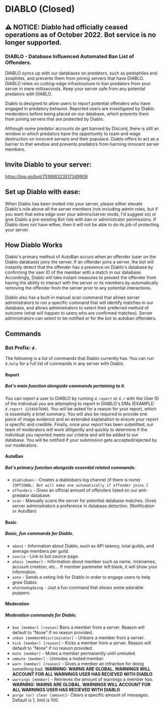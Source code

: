 # DIABLO (Closed)
## ⚠ NOTICE: Diablo had officially ceased operations as of October 2022. Bot service is no longer supported.
### DIABLO - Database Influenced Automated Ban List of Offenders. 
DIABLO syncs up with our databases on predators, such as pedophiles and zoophiles, and prevents them from joining servers that have DIABLO. DIABLO relies on cutting-edge infrastructure to ban predators from your server in mere milliseconds. Keep your server safe from  any potential predators with DIABLO.

Diablo is designed to allow users to report potential offenders who have engaged in predatory behavior. Reported users are investigated by Diablo moderators before being placed on our database, which prevents them from joining servers that are protected by Diablo.

Although some predator accounts do get banned by Discord, there is still an window in which predators have the opportunity to roam and wage destruction on innocent servers and their populace. Diablo offers to act as a barrier to that window and prevents predators from harming innocent server members.

## Invite Diablo to your server:
https://top.gg/bot/751888323517349908

## Set up Diablo with ease:
When Diablo has been invited into your server, please either elevate Diablo's role above all the server members (not including admin roles, but if you want that extra edge over your admins/server mods, I'd suggest so) or give Diablo a pre-existing Bot role with ban or administrator permissions. If Diablo does not have either, then it will not be able to do its job of protecting your server. 

## How Diablo Works
Diablo's primary method of AutoBan occurs when an offender (user on the Diablo database) joins the server. If an offender joins a server, the bot will instantly detect that the offender has a presence on Diablo's database by confirming the user ID of the member with a match in our database. Accordingly, Diablo will take instant measures to prevent the offender from having the ability to interact with the server or its members by automatically removing the offender from the server prior to any potential interactions.

Diablo also has a built-in manual scan command that allows server administrators to run a specific command that will identify matches in our database, and allows administrators to select their preferred method of outcome (what will happen to users who are confirmed matches). Server administrators can select to be notified or for the bot to autoban offenders.
## Commands
### Bot Prefix: `d.`
The following is a list of commands that Diablo currently has. You can run `d.help` for a full list of commands in any server with Diablo.
#### Report
##### Bot's main function alongside commands pertaining to it.
You can report a user to DIABLO by running `d.report` or `d.r` with the User ID of the individual you are attempting to report in DIABLO's DMs (EXAMPLE: `d.report 1234567890`). You will be asked for a reason for your report, which is essentially a brief summary. You will also be required to provide one piece of image evidence and an extended explanation to ensure your report is specific and credible. Finally, once your report has been submitted, our team of moderators will work dilligently and quickly to determine if the individual you reported meets our criteria and will be added to our database. You will be notified if your submission gets accepted/rejected by our moderators. 

#### AutoBan
##### Bot's primary function alongside essential related commands.
- `diablobans` - Creates a diablobans log channel (if there is none) `[OPTIONAL: Bot will make one automatically if offender joins.]`
- `offenders` - Gives an official amount of offenders listed on our anti-predator database.
- `scan` - Manually scans the server for potential database matches. Gives server administrators a preference in database detection. (Notification or AutoBan)

#### Basic
##### Basic, fun commands for Diablo.
- `about` - Information about Diablo, such as API latency, total guilds, and average members per guild.
- `source` - Link to bot source page.
- `whois [member]` - Information about member such as name, nicknames, account creation, etc... If member paremeter left blank, it will show your information.
- `vote` - Sends a voting link for Diablo in order to engage users to help grow Diablo. 
- `whatdadogdoing` - Just a fun command that shows some adorable puppers. 

#### Moderation
##### Moderation commands for Diablo.
- `ban [member] [reason]` Bans a member from a server. Reason will default to "None" if no reason provided. 
- `unban [member#discriminator]` - Unbans a member from a server.
- `kick [member] [reason]` - Kicks a member from a server. Reason will default to "None" if no reason provided. 
- `mute [member]` - Mutes a member permanently until unmuted.
- `ummute [member]` - Unmutes a muted member.
- `warn [member] [reason]` - Gives a member an infraction for doing something bad. **WARNING: WARNS ARE GLOBAL. WARNINGS WILL ACCOUNT FOR ALL WARNINGS USER HAS RECIEVED WITH DIABLO**
- `warnings [member]` - Retrieves the amount of warnings a member has. **WARNING: WARNS ARE GLOBAL. WARNINGS WILL ACCOUNT FOR ALL WARNINGS USER HAS RECIEVED WITH DIABLO**
- `purge (or) clear [amount]`- Clears a specific amount of messages. Default is 1, limit is 100. 
